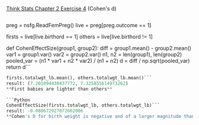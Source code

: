 [Think Stats Chapter 2 Exercise 4](http://greenteapress.com/thinkstats2/html/thinkstats2003.html#toc24) (Cohen's d)

>> ```Python
   preg = nsfg.ReadFemPreg()
   live = preg[preg.outcome == 1]
   
   firsts = live[live.birthord == 1]
   others = live[live.birthord != 1]

   def CohenEffectSize(group1, group2):
       diff = group1.mean() - group2.mean()
       var1 = group1.var()
       var2 = group2.var()
       n1, n2 = len(group1), len(group2)
       pooled_var = (n1 * var1 + n2 * var2) / (n1 + n2)
       d = diff / np.sqrt(pooled_var)
       return d```
   
   ```Python
   firsts.totalwgt_lb.mean(), others.totalwgt_lb.mean()```
   result: (7.201094430437772, 7.325855614973262)
   **First babies are lighter than others**
    
   ```Python
   CohenEffectSize(firsts.totalwgt_lb, others.totalwgt_lb)```
   result: -0.088672927072602006
   **Cohen's D for birth weight is negative and of a larger magnitude than that of pregnancy length**
